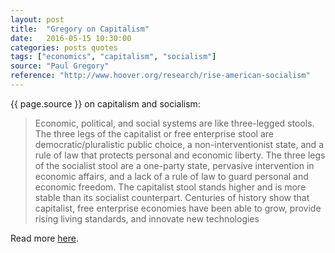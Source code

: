 ```yaml
---
layout: post
title:  "Gregory on Capitalism"
date:   2016-05-15 10:30:00
categories: posts quotes
tags: ["economics", "capitalism", "socialism"]
source: "Paul Gregory"
reference: "http://www.hoover.org/research/rise-american-socialism"
---
```


{{ page.source }} on capitalism and socialism:


> Economic, political, and social systems are like three-legged stools. The three legs of the capitalist or free enterprise stool are democratic/pluralistic public choice, a non-interventionist state, and a rule of law that protects personal and economic liberty. The three legs of the socialist stool are a one-party state, pervasive intervention in economic affairs, and a lack of a rule of law to guard personal and economic freedom. The capitalist stool stands higher and is more stable than its socialist counterpart. Centuries of history show that capitalist, free enterprise economies have been able to grow, provide rising living standards, and innovate new technologies

Read more [here]({{page.reference}}).
